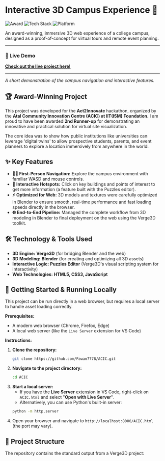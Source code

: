 # Interactive 3D Campus Experience 🚀

![Award](https://img.shields.io/badge/Act2Innovate_Competition-2nd_Runner--Up-blue?style=for-the-badge)
![Tech Stack](https://img.shields.io/badge/Engine-Verge3D-orange?style=for-the-badge)
![Platform](https://img.shields.io/badge/Platform-Web-brightgreen?style=for-the-badge)

An award-winning, immersive 3D web experience of a college campus, designed as a proof-of-concept for virtual tours and remote event planning.

---

### 🔴 Live Demo

**[Check out the live project here!](https://pawan7778.github.io/ACIC/ACIC.html)**

---

 
*A short demonstration of the campus navigation and interactive features.*

## 🏆 Award-Winning Project

This project was developed for the **Act2Innovate** hackathon, organized by the **Atal Community Innovation Centre (ACIC) at IIT(ISM) Foundation**. I am proud to have been awarded **2nd Runner-up** for demonstrating an innovative and practical solution for virtual site visualization.

The core idea was to show how public institutions like universities can leverage 'digital twins' to allow prospective students, parents, and event planners to explore a location immersively from anywhere in the world.

## ✨ Key Features

*   **🚶‍♂️ First-Person Navigation:** Explore the campus environment with familiar WASD and mouse controls.
*   **🎯 Interactive Hotspots:** Click on key buildings and points of interest to get more information (a feature built with the Puzzles editor).
*   **⚡ Optimized for Web:** 3D models and textures were carefully optimized in Blender to ensure smooth, real-time performance and fast loading speeds directly in the browser.
*   **🌐 End-to-End Pipeline:** Managed the complete workflow from 3D modeling in Blender to final deployment on the web using the Verge3D toolkit.

## 🛠️ Technology & Tools Used

*   **3D Engine:** **Verge3D** (for bridging Blender and the web)
*   **3D Modeling:** **Blender** (for creating and optimizing all 3D assets)
*   **Interactive Logic:** **Puzzles Editor** (Verge3D's visual scripting system for interactivity)
*   **Web Technologies:** **HTML5, CSS3, JavaScript**

## 🔧 Getting Started & Running Locally

This project can be run directly in a web browser, but requires a local server to handle asset loading correctly.

**Prerequisites:**
*   A modern web browser (Chrome, Firefox, Edge)
*   A local web server (like the `Live Server` extension for VS Code)

**Instructions:**
1.  **Clone the repository:**
    ```sh
    git clone https://github.com/Pawan7778/ACIC.git
    ```
2.  **Navigate to the project directory:**
    ```sh
    cd ACIC
    ```
3.  **Start a local server:**
    *   If you have the **Live Server** extension in VS Code, right-click on `ACIC.html` and select "**Open with Live Server**".
    *   Alternatively, you can use Python's built-in server:
      ```sh
      python -m http.server
      ```
4.  Open your browser and navigate to `http://localhost:8000/ACIC.html` (the port may vary).

## 📂 Project Structure

The repository contains the standard output from a Verge3D project:
